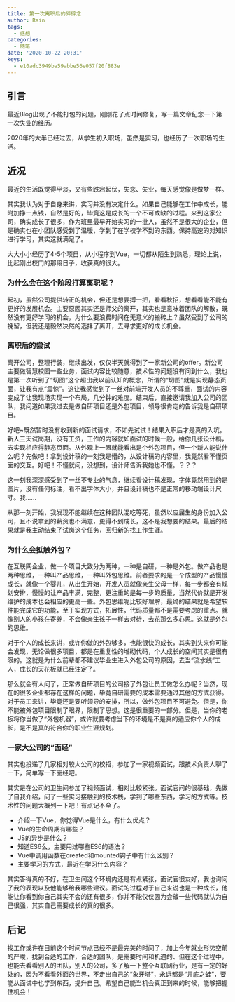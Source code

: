 ```yaml
---
title: 第一次离职后的碎碎念
author: Rain
tags:
  - 感想
categories:
  - 随笔
date: '2020-10-22 20:31'
keys: 
  - e10adc3949ba59abbe56e057f20f883e
---
```


## 引言

最近Blog出现了不能打包的问题，刚刚花了点时间修复，写一篇文章纪念一下第一次失业的经历。

2020年的大半已经过去，从学生初入职场，虽然是实习，也经历了一次职场的生活。

## 近况

最近的生活既觉得平淡，又有些跌宕起伏，失恋、失业，每天感觉像是做梦一样。

其实我认为对于自身来讲，实习并没有决定什么。如果自己能够在工作中成长，能附加挣一点钱，自然是好的，毕竟这是成长的一个不可或缺的过程。来到这家公司，确实成长了很多，作为班里最早开始实习的一批人，虽然不是很大的企业，但是确实也在小团队感受到了温暖，学到了在学校学不到的东西。保持高速的对知识进行学习，其实这就满足了。

大大小小经历了4-5个项目，从小程序到Vue，一切都从陌生到熟悉，理论上说，比起刚出校门的那段日子，收获真的很大。

### 为什么会在这个阶段打算离职呢？

起初，虽然公司提供转正的机会，但还是想要搏一把，看看秋招，想看看能不能有更好的发展机会。主要原因其实还是师父的离开，其实也是意味着团队的解散，既然没有更好学习的机会，为什么要浪费时间在无意义的搬砖上？虽然受到了公司的挽留，但我还是毅然决然的选择了离开，去寻求更好的成长机会。

### 离职后的尝试

离开公司，整理行装，继续出发，仅仅半天就得到了一家新公司的offer。新公司主要做智慧校园一些业务，面试内容比较随意，技术性的问题没有问到什么，我也是第一次听到了“切图”这个超出我以前认知的概念，所谓的“切图”就是实现静态页面，让我有点“震惊”。这让我感觉到了一丝对前端开发人员的不尊重，面试的内容变成了让我现场实现一个布局，几分钟的难度。结束后，直接邀请我加入公司的团队，我问道如果我过去是做自研项目还是外包项目，领导很肯定的告诉我是自研项目。

好吧~既然暂时没有收到新的面试请求，不如先试试！结果入职后才是真的入坑。新人三天试岗期，没有工资，工作的内容就如面试的时候一般，给你几张设计稿，去实现相应得静态页面。从外观上一眼就能看出是个外包项目，但一个新人能说什么呢？先做吧！拿到设计稿的一刻我是懵的，从设计稿的内容里，我竟然看不懂页面的交互。好吧！不懂就问，没想到，设计师告诉我她也不懂。？？？

这一刻我深深感受到了一丝不专业的气息，继续看设计稿发现，字体竟然用到的是图片，没有任何标注，看不出字体大小，并且设计稿也不是正常的移动端设计尺寸。我......

从那一刻开始，我发现不能继续在这种团队混吃等死，虽然以应届生的身份加入公司，且不说拿到的薪资也不满意，更得不到成长，这不是我想要的结果。最后的结果就是我主动结束了试岗这个任务，回归新的找工作生涯。

### 为什么会抵触外包？

在互联网企业，做一个项目大致分为两种，一种是自研，一种是外包。做产品也是两种思维，一种叫产品思维，一种叫外包思维。前者要求的是一个成型的产品慢慢成长，就像一个婴儿，从出生开始，开发人员就像亲生父母一样，每一步都会有规划安排，慢慢的让产品丰满，完整，更注重的是每一步的质量，当然代价就是开发维护的成本也会相应的更高一些。外包思维呢比较好理解，最终的结果就是希望软件能完成它的功能，至于实现方式，拓展性，代码质量都不是需要考虑的重点。就像别人的小孩在寄养，不会像亲生孩子一样去对待，去花那么多心思。这就是外包的思维。

对于个人的成长来讲，或许你做的外包够多，也能很快的成长，其实到头来你可能会发现，无论做很多项目，都是在重复性的堆砌代码，个人成长的空间其实是很有限的。这就是为什么前辈都不建议毕业生进入外包公司的原因，去当“流水线”工人，成长的天花板就已经注定了。

那么就会有人问了，正常做自研项目的公司接了外包让员工做怎么办呢？当然，现在的很多企业都存在这样的问题，毕竟自研需要的成本需要通过其他的方式获得。对于员工来讲，毕竟还是要听领导的安排，所以，做外包项目不可避免。但是，你不能被外包项目限制了眼界，限制了思想。这是很重要的一部分。但是，当你的老板将你当做了“外包机器”，或许就要考虑当下的环境是不是真的适应你个人的成长，是不是真的符合你的职业生涯规划。

### 一家大公司的“面经”

其实也投递了几家相对较大公司的校招，参加了一家视频面试，跟技术负责人聊了一下，简单写一下面经吧。

其实是在公司的卫生间参加了视频面试，相对比较紧张。面试官问的很基础，先做了自我介绍，问了一些实习接触到的技术栈，学到了哪些东西，学习的方式等。技术性的问题大概列一下吧！有点记不全了。

- 介绍一下Vue，你觉得Vue是什么，有什么优点？
- Vue的生命周期有哪些？
- JS的异步是什么？
- 知道ES6么，主要用过哪些ES6的语法？
- Vue中调用函数在created和mounted钩子中有什么区别？
- 主要学习的方式，最近在学习什么内容？

其实答得真的不好，在卫生间这个环境内还是有点紧张，面试官很友好，我也询问了我的表现以及他能够给我哪些建议。面试的过程对于自己来说也是一种成长，他能让你看到你自己其实不会的还有很多，你并不能仅仅因为会敲一些代码就认为自己很强，其实自己需要成长的真的很多。

## 后记

找工作或许在目前这个时间节点已经不是最完美的时间了，加上今年就业形势空前的严峻，找到合适的工作，合适的团队，是需要时间和机遇的、但在这个过程中，也能去看看别人的团队，别人的公司，多了解一下整个互联网行业，是有一定的好处的，因为不看看外面的世界，不走出自己的“象牙塔”，永远都是“井底之蛙”，要能从面试中也学到东西，提升自己。希望自己能当机会真正到来的时候，能够把握住机会！

<Boxx/>
